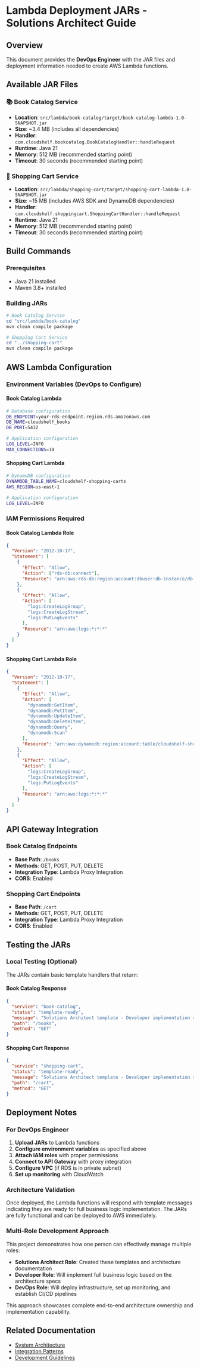 # Lambda Deployment JARs - Solutions Architect Guide

## Overview

This document provides the **DevOps Engineer** with the JAR files and deployment information needed to create AWS Lambda functions.

## Available JAR Files

### 📚 Book Catalog Service

- **Location**: `src/lambda/book-catalog/target/book-catalog-lambda-1.0-SNAPSHOT.jar`
- **Size**: ~3.4 MB (includes all dependencies)
- **Handler**: `com.cloudshelf.bookcatalog.BookCatalogHandler::handleRequest`
- **Runtime**: Java 21
- **Memory**: 512 MB (recommended starting point)
- **Timeout**: 30 seconds (recommended starting point)

### 🛒 Shopping Cart Service

- **Location**: `src/lambda/shopping-cart/target/shopping-cart-lambda-1.0-SNAPSHOT.jar`
- **Size**: ~15 MB (includes AWS SDK and DynamoDB dependencies)
- **Handler**: `com.cloudshelf.shoppingcart.ShoppingCartHandler::handleRequest`
- **Runtime**: Java 21
- **Memory**: 512 MB (recommended starting point)
- **Timeout**: 30 seconds (recommended starting point)

## Build Commands

### Prerequisites

- Java 21 installed
- Maven 3.8+ installed

### Building JARs

```powershell
# Book Catalog Service
cd "src/lambda/book-catalog"
mvn clean compile package

# Shopping Cart Service
cd "../shopping-cart"
mvn clean compile package
```

## AWS Lambda Configuration

### Environment Variables (DevOps to Configure)

#### Book Catalog Lambda

```bash
# Database configuration
DB_ENDPOINT=your-rds-endpoint.region.rds.amazonaws.com
DB_NAME=cloudshelf_books
DB_PORT=5432

# Application configuration
LOG_LEVEL=INFO
MAX_CONNECTIONS=10
```

#### Shopping Cart Lambda

```bash
# DynamoDB configuration
DYNAMODB_TABLE_NAME=cloudshelf-shopping-carts
AWS_REGION=us-east-1

# Application configuration
LOG_LEVEL=INFO
```

### IAM Permissions Required

#### Book Catalog Lambda Role

```json
{
  "Version": "2012-10-17",
  "Statement": [
    {
      "Effect": "Allow",
      "Action": ["rds-db:connect"],
      "Resource": "arn:aws:rds-db:region:account:dbuser:db-instance/db-user-name"
    },
    {
      "Effect": "Allow",
      "Action": [
        "logs:CreateLogGroup",
        "logs:CreateLogStream",
        "logs:PutLogEvents"
      ],
      "Resource": "arn:aws:logs:*:*:*"
    }
  ]
}
```

#### Shopping Cart Lambda Role

```json
{
  "Version": "2012-10-17",
  "Statement": [
    {
      "Effect": "Allow",
      "Action": [
        "dynamodb:GetItem",
        "dynamodb:PutItem",
        "dynamodb:UpdateItem",
        "dynamodb:DeleteItem",
        "dynamodb:Query",
        "dynamodb:Scan"
      ],
      "Resource": "arn:aws:dynamodb:region:account:table/cloudshelf-shopping-carts*"
    },
    {
      "Effect": "Allow",
      "Action": [
        "logs:CreateLogGroup",
        "logs:CreateLogStream",
        "logs:PutLogEvents"
      ],
      "Resource": "arn:aws:logs:*:*:*"
    }
  ]
}
```

## API Gateway Integration

### Book Catalog Endpoints

- **Base Path**: `/books`
- **Methods**: GET, POST, PUT, DELETE
- **Integration Type**: Lambda Proxy Integration
- **CORS**: Enabled

### Shopping Cart Endpoints

- **Base Path**: `/cart`
- **Methods**: GET, POST, PUT, DELETE
- **Integration Type**: Lambda Proxy Integration
- **CORS**: Enabled

## Testing the JARs

### Local Testing (Optional)

The JARs contain basic template handlers that return:

#### Book Catalog Response

```json
{
  "service": "book-catalog",
  "status": "template-ready",
  "message": "Solutions Architect template - Developer implementation required",
  "path": "/books",
  "method": "GET"
}
```

#### Shopping Cart Response

```json
{
  "service": "shopping-cart",
  "status": "template-ready",
  "message": "Solutions Architect template - Developer implementation required",
  "path": "/cart",
  "method": "GET"
}
```

## Deployment Notes

### For DevOps Engineer

1. **Upload JARs** to Lambda functions
2. **Configure environment variables** as specified above
3. **Attach IAM roles** with proper permissions
4. **Connect to API Gateway** with proxy integration
5. **Configure VPC** (if RDS is in private subnet)
6. **Set up monitoring** with CloudWatch

### Architecture Validation

Once deployed, the Lambda functions will respond with template messages indicating they are ready for full business logic implementation. The JARs are fully functional and can be deployed to AWS immediately.

### Multi-Role Development Approach

This project demonstrates how one person can effectively manage multiple roles:

- **Solutions Architect Role**: Created these templates and architecture documentation
- **Developer Role**: Will implement full business logic based on the architecture specs
- **DevOps Role**: Will deploy infrastructure, set up monitoring, and establish CI/CD pipelines

This approach showcases complete end-to-end architecture ownership and implementation capability.

## Related Documentation

- [System Architecture](../../docs/architecture/cloudshelf-system-architecture.md)
- [Integration Patterns](../../docs/architecture/cloudshelf-integration-patterns.md)
- [Development Guidelines](../../docs/architecture/cloudshelf-development-guidelines.md)
